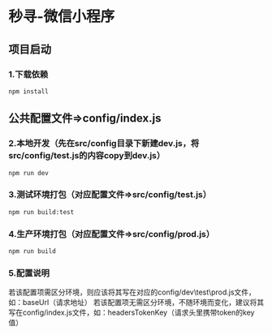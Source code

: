 # 秒寻-微信小程序

## 项目启动
### 1.下载依赖
```
npm install
```
## 公共配置文件=>config/index.js

### 2.本地开发（先在src/config目录下新建dev.js，将src/config/test.js的内容copy到dev.js）
```
npm run dev
```

### 3.测试环境打包（对应配置文件=>src/config/test.js）
```
npm run build:test
```

### 4.生产环境打包（对应配置文件=>src/config/prod.js）
```
npm run build
```
### 5.配置说明
若该配置项需区分环境，则应该将其写在对应的config/dev\test\prod.js文件，如：baseUrl（请求地址）
若该配置项无需区分环境，不随环境而变化，建议将其写在config/index.js文件，如：headersTokenKey（请求头里携带token的key值）


